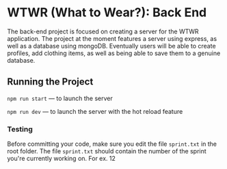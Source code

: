# WTWR (What to Wear?): Back End
The back-end project is focused on creating a server for the WTWR application. The project at the moment features a server using express, as well as a database using mongoDB. Eventually users will be able to create profiles, add clothing items, as well as being able to save them to a genuine database.
## Running the Project
`npm run start` — to launch the server 

`npm run dev` — to launch the server with the hot reload feature

### Testing
Before committing your code, make sure you edit the file `sprint.txt` in the root folder. The file `sprint.txt` should contain the number of the sprint you're currently working on. For ex. 12
